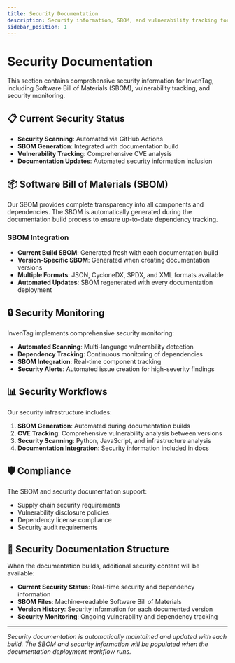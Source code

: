 ```yaml
---
title: Security Documentation
description: Security information, SBOM, and vulnerability tracking for InvenTag
sidebar_position: 1
---
```


# Security Documentation

This section contains comprehensive security information for InvenTag, including Software Bill of Materials (SBOM), vulnerability tracking, and security monitoring.

## 📋 Current Security Status

- **Security Scanning**: Automated via GitHub Actions
- **SBOM Generation**: Integrated with documentation build
- **Vulnerability Tracking**: Comprehensive CVE analysis
- **Documentation Updates**: Automated security information inclusion

## 📦 Software Bill of Materials (SBOM)

Our SBOM provides complete transparency into all components and dependencies. The SBOM is automatically generated during the documentation build process to ensure up-to-date dependency tracking.

### SBOM Integration

- **Current Build SBOM**: Generated fresh with each documentation build
- **Version-Specific SBOM**: Generated when creating documentation versions
- **Multiple Formats**: JSON, CycloneDX, SPDX, and XML formats available
- **Automated Updates**: SBOM regenerated with every documentation deployment

## 🔒 Security Monitoring

InvenTag implements comprehensive security monitoring:

- **Automated Scanning**: Multi-language vulnerability detection
- **Dependency Tracking**: Continuous monitoring of dependencies
- **SBOM Integration**: Real-time component tracking
- **Security Alerts**: Automated issue creation for high-severity findings

## 📊 Security Workflows

Our security infrastructure includes:

1. **SBOM Generation**: Automated during documentation builds
2. **CVE Tracking**: Comprehensive vulnerability analysis between versions
3. **Security Scanning**: Python, JavaScript, and infrastructure analysis
4. **Documentation Integration**: Security information included in docs

## 🛡️ Compliance

The SBOM and security documentation support:
- Supply chain security requirements
- Vulnerability disclosure policies
- Dependency license compliance
- Security audit requirements

## 📁 Security Documentation Structure

When the documentation builds, additional security content will be available:

- **Current Security Status**: Real-time security and dependency information
- **SBOM Files**: Machine-readable Software Bill of Materials
- **Version History**: Security information for each documented version
- **Security Monitoring**: Ongoing vulnerability and dependency tracking

---

*Security documentation is automatically maintained and updated with each build. The SBOM and security information will be populated when the documentation deployment workflow runs.*